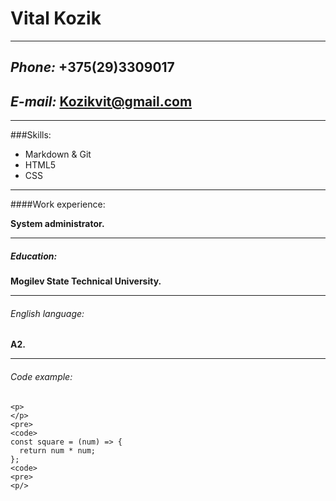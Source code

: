 
  # Vital Kozik #
  ___
  ##  _Phone:_ +375(29)3309017 
  ##  _E-mail:_ Kozikvit@gmail.com
  ___
###Skills:
+ Markdown & Git
+ HTML5
+ CSS
___
####Work experience:

**System administrator.**
___
##### Education:
 **Mogilev State Technical University.** 
___
 ###### English language:
 **A2.**
___

 ###### Code example:
``` 
<p>
</p>
<pre>
<code>
const square = (num) => {
  return num * num;
};
<code>
<pre>
<p/>

```